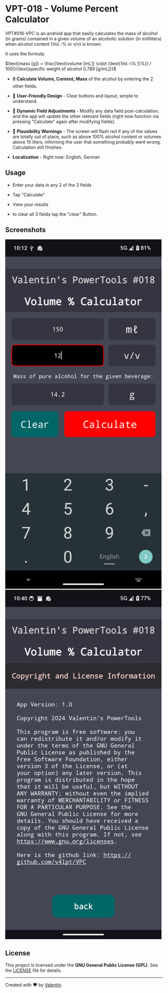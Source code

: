 # VPT-018 - Volume Percent Calculator 
VPT#018-VPC is an android app that easily calculates the mass of alcohol (in grams) contained in a given volume of an alcoholic solution (in milliliters) when alcohol content (Vol.-% or v/v) is known.

It uses the formula: 

$\text{mass [g]} = \frac{\text{volume [mL]} \cdot (\text{Vol.-\% [\%]} / 100)}{\text{specific weight of alcohol 0.789 [g/mL]}}$

- 🖩  **Calculate Volume, Content, Mass**  of the alcohol by entering the 2 other fields.

- 🎨 **User-Friendly Design** - Clear buttons and layout, simple to understand.

- 🔄 **Dynamic Field Adjustments** - Modify any data field post-calculation, and the app will update the other relevant fields (right now function via pressing "Calculate" again after modifying fields).

- 🚨 **Plausibility Warnings** - The screen will flash red if any of the values are totally out of place, such as above 100% alcohol content or volumes above 10 liters, informing the user that something probably went wrong. Calculation still finishes. 

- **Localization** - Right now: English, German 

## Usage
- Enter your data in any 2 of the 3 fields
- Tap "Calculate" 
- View your results 

- to clear all 3 fields tap the "clear" Button. 

## Screenshots 
<img src="https://raw.githubusercontent.com/v4lpt/VPC/master/Screenshots/2.png" alt="2" width="500" />
 <img src="https://raw.githubusercontent.com/v4lpt/VPC/master/Screenshots/4.png" alt="4" width="500" />


## License

This project is licensed under the **GNU General Public License (GPL)**. See the [LICENSE](LICENSE) file for details.

---

Created with :heart: by [Valentin](https://github.com/v4lpt)
